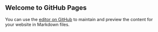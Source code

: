## Welcome to GitHub Pages

You can use the [editor on GitHub](https://github.com/williroger/williroger.github.io/edit/main/README.md) to maintain and preview the content for your website in Markdown files.

